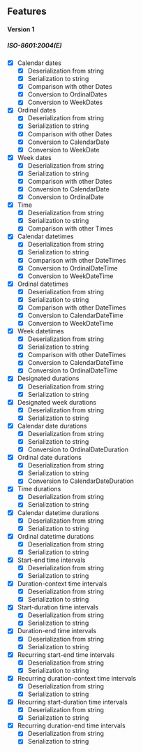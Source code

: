 ## Features

#### Version 1

##### ISO-8601:2004(E)

- [x] Calendar dates 
	- [x] Deserialization from string
	- [x] Serialization to string
	- [x] Comparison with other Dates
	- [x] Conversion to OrdinalDates
	- [x] Conversion to WeekDates
- [x] Ordinal dates 
	- [x] Deserialization from string
	- [x] Serialization to string
	- [x] Comparison with other Dates
	- [x] Conversion to CalendarDate
	- [x] Conversion to WeekDate
- [x] Week dates
	- [x] Deserialization from string
	- [x] Serialization to string
	- [x] Comparison with other Dates
	- [x] Conversion to CalendarDate
	- [x] Conversion to OrdinalDate
- [x] Time
	- [x] Deserialization from string
	- [x] Serialization to string
	- [x] Comparison with other Times
- [x] Calendar datetimes
	- [x] Deserialization from string
	- [x] Serialization to string
	- [x] Comparison with other DateTimes
	- [x] Conversion to OrdinalDateTime
	- [x] Conversion to WeekDateTime
- [x] Ordinal datetimes
	- [x] Deserialization from string
	- [x] Serialization to string
	- [x] Comparison with other DateTimes
	- [x] Conversion to CalendarDateTime
	- [x] Conversion to WeekDateTime
- [x] Week datetimes
	- [x] Deserialization from string
	- [x] Serialization to string
	- [x] Comparison with other DateTimes
	- [x] Conversion to CalendarDateTime
	- [x] Conversion to OrdinalDateTime
- [x] Designated durations
	- [x] Deserialization from string
	- [x] Serialization to string
- [x] Designated week durations
	- [x] Deserialization from string
	- [x] Serialization to string
- [x] Calendar date durations
	- [x] Deserialization from string
	- [x] Serialization to string
	- [x] Conversion to OrdinalDateDuration
- [x] Ordinal date durations
	- [x] Deserialization from string
	- [x] Serialization to string
	- [x] Conversion to CalendarDateDuration
- [x] Time durations
	- [x] Deserialization from string
	- [x] Serialization to string
- [x] Calendar datetime durations
	- [x] Deserialization from string
	- [x] Serialization to string
- [x] Ordinal datetime durations
	- [x] Deserialization from string
	- [x] Serialization to string
- [x] Start-end time intervals
	- [x] Deserialization from string
	- [x] Serialization to string
- [x] Duration-context time intervals
	- [x] Deserialization from string
	- [x] Serialization to string
- [x] Start-duration time intervals
	- [x] Deserialization from string
	- [x] Serialization to string
- [x] Duration-end time intervals
	- [x] Deserialization from string
	- [x] Serialization to string
- [x] Recurring start-end time intervals
	- [x] Deserialization from string
	- [x] Serialization to string
- [x] Recurring duration-context time intervals
	- [x] Deserialization from string
	- [x] Serialization to string
- [x] Recurring start-duration time intervals
	- [x] Deserialization from string
	- [x] Serialization to string
- [x] Recurring duration-end time intervals
	- [x] Deserialization from string
	- [x] Serialization to string